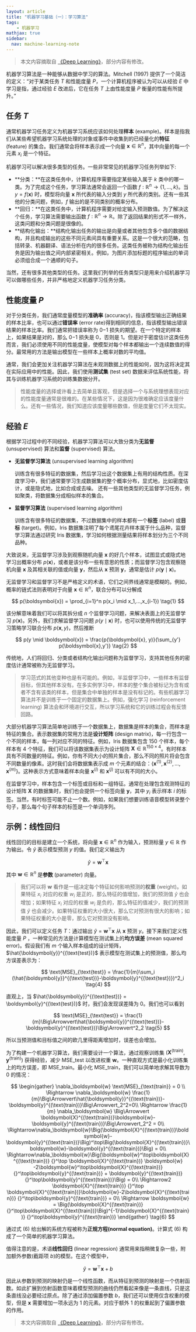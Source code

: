 ```yaml
---
layout: article
title: "机器学习基础（一）：学习算法"
tags:
    - 机器学习
mathjax: true
sidebar:
  nav: machine-learning-note
---
```


> 本文内容摘取自 [《Deep Learning》](http://www.deeplearningbook.org/)，部分内容有修改。

机器学习算法是一种能够从数据中学习的算法。Mitchell (1997) 提供了一个简洁的定义：“对于某类任务 $T$ 和性能度量 $P$，一个计算机程序被认为可以从经验 $E$ 中学习是指，通过经验 $E$ 改进后，它在任务 $T$ 上由性能度量 $P$ 衡量的性能有所提升。”

## 任务 $T$

通常机器学习任务定义为机器学习系统应该如何处理**样本** (example)。样本是指我们从某些希望机器学习系统处理的对象或事件中收集到的已经量化的**特征** (feature) 的集合。我们通常会将样本表示成一个向量 $\boldsymbol{x} \in \mathbb{R}^n$，其中向量的每一个元素 $x_i$ 是一个特征。

机器学习可以解决很多类型的任务。一些非常常见的机器学习任务列举如下:

- **分类：**在这类任务中，计算机程序需要指定某些输入属于 $k$ 类中的哪一类。为了完成这个任务，学习算法通常会返回一个函数 $f : \mathbb{R}^n \rightarrow \{1,…,k\}$。当 $y = f(\boldsymbol{x})$ 时，模型将向量 $\boldsymbol{x}$ 所代表的输入分类到 $y$ 所代表的类别。还有一些其他的分类问题，例如，$f$ 输出的是不同类别的概率分布。
- **回归：**在这类任务中，计算机程序需要对给定输入预测数值。为了解决这个任务，学习算法需要输出函数 $f : \mathbb{R}^n \rightarrow \mathbb{R}$。除了返回结果的形式不一样外，这类问题和分类问题是很像的。
- **结构化输出：**结构化输出任务的输出是向量或者其他包含多个值的数据结构，并且构成输出的这些不同元素间具有重要关系。这是一个很大的范畴，包括转录、机器翻译、语法分析在内的很多任务。这类任务被称为结构化输出任务是因为输出值之间内部紧密相关。例如，为图片添加标题的程序输出的单词必须组合成一个通顺的句子。

当然，还有很多其他类型的任务。这里我们列举的任务类型只是用来介绍机器学习可以做哪些任务，并非严格地定义机器学习任务分类。

## 性能度量 $P$

对于分类任务，我们通常度量模型的**准确率** (accuracy)，指该模型输出正确结果的样本比率，也可以通过**错误率** (error rate)得到相同的信息，指该模型输出错误结果的样本比率。我们通常把错误率称为 0−1 损失的期望。在一个特定的样本上，如果结果是对的，那么 0−1 损失是 0，否则是 1。但是对于密度估计这类任务而言，我们必须使用不同的性能度量，使模型对每个样本都输出一个连续数值的得分。最常用的方法是输出模型在一些样本上概率对数的平均值。

通常，我们会更加关注机器学习算法在未观测数据上的性能如何，因为这将决定其在实际应用中的性能。因此，我们使用**测试集** (test set) 数据来评估系统性能，将其与训练机器学习系统的训练集数据分开。

> 性能度量的选择或许看上去简单且客观，但是选择一个与系统理想表现对应的性能度量通常是很难的。在某些情况下，这是因为很难确定应该度量什么。还有一些情况，我们知道应该度量哪些数值，但是度量它们不太现实。

## 经验 $E$

根据学习过程中的不同经验，机器学习算法可以大致分类为**无监督** (unsupervised) 算法和**监督** (supervised) 算法。

- **无监督学习算法** (unsupervised learning algorithm)

  训练含有很多特征的数据集，然后学习出这个数据集上有用的结构性质。在深度学习中，我们通常要学习生成数据集的整个概率分布，显式地，比如密度估计，或是隐式地，比如合成或去噪。 还有一些其他类型的无监督学习任务，例如聚类，将数据集分成相似样本的集合。

- **监督学习算法** (supervised learning algorithm)

  训练含有很多特征的数据集，不过数据集中的样本都有一个**标签** (label) 或**目标** (target)。例如，Iris 数据集注明了每个鸢尾花卉样本属于什么品种，监督学习算法通过研究 Iris 数据集，学习如何根据测量结果将样本划分为三个不同品种。

大致说来，无监督学习涉及到观察随机向量 $\boldsymbol{x}$ 的好几个样本，试图显式或隐式地学习出概率分布 $p(\boldsymbol{x})$，或者是该分布一些有意思的性质；而监督学习包含观察随机向量 $\boldsymbol{x}$ 及其相关联的值或向量 $\boldsymbol{y}$，然后从 $\boldsymbol{x}$ 预测 $\boldsymbol{y}$，通常是估计 $p(\boldsymbol{y} \mid \boldsymbol{x})$。

无监督学习和监督学习不是严格定义的术语，它们之间界线通常是模糊的。例如，概率的链式法则表明对于向量 $\boldsymbol{x} \in \mathbb{R}^n$，联合分布可以分解成

$$
p(\boldsymbol{x}) = \prod_{i=1}^n p(x_i \mid x_1,...,x_{i-1}) \tag{1}
$$

该分解意味着我们可以将其拆分成 $n$ 个监督学习问题，来解决表面上的无监督学习 $p(\boldsymbol{x})$。另外，我们求解监督学习问题 $p(y \mid \boldsymbol{x})$ 时，也可以使用传统的无监督学习策略学习联合分布 $p(\boldsymbol{x}, y)$，然后推断

$$
p(y \mid \boldsymbol{x}) = \frac{p(\boldsymbol{x}, y)}{\sum_{y'} p(\boldsymbol{x},y')} \tag{2}
$$

传统地，人们将回归、分类或者结构化输出问题称为监督学习，支持其他任务的密度估计通常被称为无监督学习。

> 学习范式的其他变种也是有可能的。例如，半监督学习中，一些样本有监督目标，但其他样本没有。在多实例学习中，样本的整个集合被标记为含有或者不含有该类的样本，但是集合中单独的样本是没有标记的。有些机器学习算法并不是训练于一个固定的数据集上。例如，强化学习 (reinforcement learning) 算法会和环境进行交互，所以学习系统和它的训练过程会有反馈回路。

大部分机器学习算法简单地训练于一个数据集上，数据集是样本的集合，而样本是特征的集合。表示数据集的常用方法是**设计矩阵** (design matrix)，每一行包含一个不同的样本，每一列对应不同的特征。例如，Iris 数据集包含 150 个样本，每个样本有 4 个特征，我们可以将该数据集表示为设计矩阵 $\boldsymbol{X} \in \mathbb{R}^{150\times 4}$。有时样本具有不同数量的特征。例如，你有不同大小的照片集合，那么不同的照片将会包含不同数量的像素。这时我们会将数据集表示成 $m$ 个元素的结合：$\{\boldsymbol{x}^{(1)}, \boldsymbol{x}^{(2)}, . . . , \boldsymbol{x}^{(m)}\}$。这种表示方式意味着样本向量 $\boldsymbol{x}^{(i)}$ 和 $\boldsymbol{x}^{(j)}$ 可以有不同的大小。

在监督学习中，样本包含一个标签或目标和一组特征。通常在处理包含观测特征的设计矩阵 $\boldsymbol{X}$ 的数据集时，我们也会提供一个标签向量 $\boldsymbol{y}$，其中 $y_i$ 表示样本 $i$ 的标签。当然，有时标签可能不止一个数。例如，如果我们想要训练语音模型转录整个句子，那么每个句子样本的标签是一个单词序列。

## 示例：线性回归

线性回归的目标是建立一个系统，将向量 $\boldsymbol{x} \in \mathbb{R}^n$ 作为输入，预测标量 $y \in \mathbb{R}$ 作为输出。令 $\hat{y}$ 表示模型预测 $y$ 的值。我们定义输出为

$$
\hat{y} = \boldsymbol{w}^\top\boldsymbol{x} \tag{3}
$$

其中 $\boldsymbol{w} \in \mathbb{R}^n$ 是**参数** (parameter) 向量。

> 我们可以将 $\boldsymbol{w}$ 看作是一组决定每个特征如何影响预测的**权重** (weight)。如果特征 $x_i$ 对应的权重 $w_i$ 是正的，那么特征的值增加，我们的预测值 $\hat{y}$ 也会增加；如果特征 $x_i$ 对应的权重 $w_i$ 是负的，那么特征的值减少，我们的预测值 $\hat{y}$ 也会减少。如果特征权重的大小很大，那么它对预测有很大的影响；如果特征权重的大小是零，那么它对预测没有影响。

因此，我们可以定义任务 $T$：通过输出 $\hat{y} = \boldsymbol{w}^\top \boldsymbol{x}$ 从 $\boldsymbol{x}$ 预测 $y$。接下来我们定义性能度量 $P$ ，一种常见的方法是计算模型在测试集上的**均方误差** (mean squared error)。假设我们有 $m$ 个输入样本组成的设计矩阵，$\hat{\boldsymbol{y}}^{(\text{test})}$ 表示模型在测试集上的预测值，那么均方误差表示为：

$$
\text{MSE}_{\text{test}} = \frac{1}{m}\sum_i (\hat{\boldsymbol{y}}^{(\text{test})}-\boldsymbol{y}^{(\text{test})})^2_i \tag{4}
$$

直观上，当 $\hat{\boldsymbol{y}}^{(\text{test})} = \boldsymbol{y}^{(\text{test})}$ 时，我们会发现误差降为 $0$。我们也可以看到

$$
\text{MSE}_{\text{test}} = \frac{1}{m}\Big\Arrowvert\hat{\boldsymbol{y}}^{(\text{test})}-\boldsymbol{y}^{(\text{test})}\Big\Arrowvert^2_2 \tag{5}
$$

所以当预测值和目标值之间的欧几里得距离增加时，误差也会增加。

为了构建一个机器学习算法，我们需要设计一个算法，通过观察训练集 $(\boldsymbol{X}^{(\text{train})}, \boldsymbol{y}^{(\text{train})})$ 获得经验，减少 $\text{MSE}\_{\text{test}}$ 以改进权重 $\boldsymbol{w}$。一种直观方式是最小化训练集上的均方误差，即 $\text{MSE}\_{\text{train}}$。最小化 $\text{MSE}\_{\text{train}}$，我们可以简单地求解其导数为 $0$ 的情况：

$$
\begin{gather}
\nabla_\boldsymbol{w} \text{MSE}_{\text{train}} = 0 \\
\Rightarrow \nabla_\boldsymbol{w} \frac{1}{m}\Big\Arrowvert\hat{\boldsymbol{y}}^{(\text{train})}-\boldsymbol{y}^{(\text{train})}\Big\Arrowvert_2^2=0\\
\Rightarrow \frac{1}{m} \nabla_\boldsymbol{w} \Big\Arrowvert \boldsymbol{X}^{(\text{train})}\boldsymbol{w}-\boldsymbol{y}^{(\text{train})}\Big\Arrowvert_2^2 = 0\\
\Rightarrow\nabla_\boldsymbol{w}\Big(\boldsymbol{X}^{(\text{train})}\boldsymbol{w}-\boldsymbol{y}^{(\text{train})}\Big)^\top\Big(\boldsymbol{X}^{(\text{train})}\boldsymbol{w}-\boldsymbol{y}^{(\text{train})}\Big) = 0\\
\Rightarrow\nabla_\boldsymbol{w}\Big(\boldsymbol{w}^\top\boldsymbol{X}^{(\text{train})} {}^\top \boldsymbol{X}^{(\text{train})} \boldsymbol{w} -2\boldsymbol{w}^\top\boldsymbol{X}^{(\text{train})} {}^\top\boldsymbol{y}^{(\text{train})} + \boldsymbol{y}^{(\text{train})} {}^\top\boldsymbol{y}^{(\text{train})}\Big) = 0\\
\Rightarrow2 \boldsymbol{X}^{(\text{train})} {}^\top \boldsymbol{X}^{(\text{train})}\boldsymbol{w}-2\boldsymbol{X}^{(\text{train})} {}^\top\boldsymbol{y}^{(\text{train})} = 0\\
\Rightarrow \boldsymbol{w} = \Big(\boldsymbol{X}^{(\text{train})} {}^\top\boldsymbol{X}^{(\text{train})}\Big)^{-1}\boldsymbol{X}^{(\text{train})} {}^\top\boldsymbol{y}^{(\text{train})}
\end{gather} \tag{6}
$$

通过式 $(6)$ 给出解的系统方程被称为**正规方程(normal equation)**。计算式 $(6)$ 构成了一个简单的机器学习算法。

值得注意的是，术语**线性回归** (linear regression) 通常用来指稍微复杂一些，附加额外参数(截距项 $b$)的模型。在这个模型中，

$$
\hat{y} = \boldsymbol{w}^\top\boldsymbol{x} + b \tag{7}
$$

因此从参数到预测的映射仍是一个线性函数，而从特征到预测的映射是一个仿射函数。如此扩展到仿射函数意味着模型预测的曲线仍然看起来像是一条直线，只是这条直线没必要经过原点。除了通过添加偏置参数 $b$，我们还可以使用仅含权重的模型，但是 $\boldsymbol{x}$ 需要增加一项永远为 $1$ 的元素。对应于额外 $1$ 的权重起到了偏置参数的作用。

> 本文内容摘取自 [《Deep Learning》](http://www.deeplearningbook.org/)，部分内容有修改。